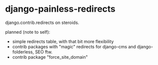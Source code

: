 django-painless-redirects
=========================

django.contrib.redirects on steroids.

planned (note to self):
- simple redirects table, with that bit more flexibility
- contrib packages with "magic" redirects for django-cms and django-folderless, SEO ftw.
- contrib package "force_site_domain"
